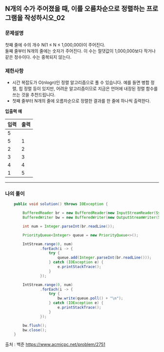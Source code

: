  ## N개의 수가 주어졌을 때, 이를 오름차순으로 정렬하는 프로그램을 작성하시오_02
 ### 문제설명
첫째 줄에 수의 개수 N(1 ≤ N ≤ 1,000,000)이 주어진다.  
둘째 줄부터 N개의 줄에는 숫자가 주어진다. 이 수는 절댓값이 1,000,000보다 작거나 같은 정수이다. 수는 중복되지 않는다.  


### 제한사항
* 시간 복잡도가 O(nlogn)인 정렬 알고리즘으로 풀 수 있습니다. 예를 들면 병합 정렬, 힙 정렬 등이 있지만, 어려운 알고리즘이므로 지금은 언어에 내장된 정렬 함수를 쓰는 것을 추천드립니다.
* 첫째 줄부터 N개의 줄에 오름차순으로 정렬한 결과를 한 줄에 하나씩 출력한다. 

 **입출력 예**  
 
|입력|출력|
|---|---|
|5  |   |
|5  |1  |
|2  |2  |
|3  |3  |
|4  |4  |
|1	|5  |

------------
### 나의 풀이
~~~java
    public void solution() throws IOException {

        BufferedReader br = new BufferedReader(new InputStreamReader(System.in));
        BufferedWriter bw = new BufferedWriter(new OutputStreamWriter(System.out));

        int num = Integer.parseInt(br.readLine());

        PriorityQueue<Integer> queue = new PriorityQueue<>();

        IntStream.range(0, num)
                .forEach(i -> {
                    try {
                        queue.add(Integer.parseInt(br.readLine()));
                    } catch (IOException e) {
                        e.printStackTrace();
                    }
                });

        IntStream.range(0, num)
                .forEach(i -> {
                    try {
                        bw.write(queue.poll() + "\n");
                    } catch (IOException e) {
                        e.printStackTrace();
                    }
                });

        bw.flush();
        bw.close();
    }
~~~

출처 : 백준  https://www.acmicpc.net/problem/2751